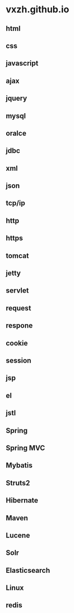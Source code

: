 # vxzh.github.io

## html
## css
## javascript
## ajax
## jquery

## mysql
## oralce
## jdbc

## xml
## json

## tcp/ip
## http
## https

## tomcat
## jetty

## servlet
## request
## respone
## cookie
## session
## jsp
## el
## jstl

## Spring
## Spring MVC
## Mybatis
## Struts2
## Hibernate

## Maven

## Lucene
## Solr
## Elasticsearch

## Linux
## redis


